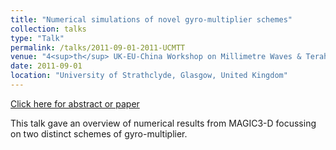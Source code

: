 ```yaml
---
title: "Numerical simulations of novel gyro-multiplier schemes"
collection: talks
type: "Talk"
permalink: /talks/2011-09-01-2011-UCMTT
venue: "4<sup>th</sup> UK-EU-China Workshop on Millimetre Waves & Terahertz Technologies (UCMMT 2011)"
date: 2011-09-01
location: "University of Strathclyde, Glasgow, United Kingdom"
---
```


[Click here for abstract or paper](http://reld.phys.strath.ac.uk/conferences/2011/UK-China/index.php?page=intro)

This talk gave an overview of numerical results from MAGIC3-D focussing on two distinct schemes of gyro-multiplier.
